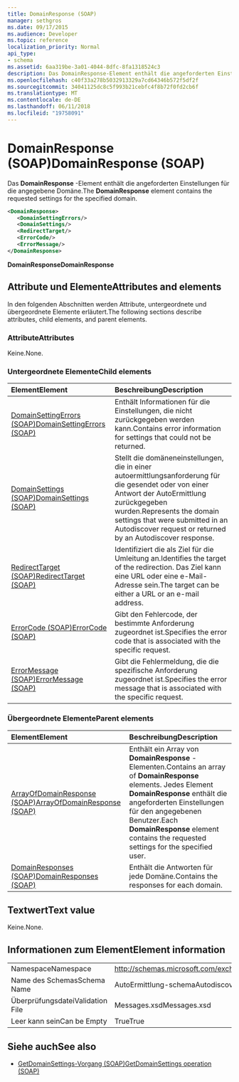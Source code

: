 ```yaml
---
title: DomainResponse (SOAP)
manager: sethgros
ms.date: 09/17/2015
ms.audience: Developer
ms.topic: reference
localization_priority: Normal
api_type:
- schema
ms.assetid: 6aa319be-3a01-4044-8dfc-8fa1318524c3
description: Das DomainResponse-Element enthält die angeforderten Einstellungen für die angegebene Domäne.
ms.openlocfilehash: c40f33a278b5032913329a7cd64346b572f5df2f
ms.sourcegitcommit: 34041125dc8c5f993b21cebfc4f8b72f0fd2cb6f
ms.translationtype: MT
ms.contentlocale: de-DE
ms.lasthandoff: 06/11/2018
ms.locfileid: "19758091"
---
```

# <a name="domainresponse-soap"></a><span data-ttu-id="7fd76-103">DomainResponse (SOAP)</span><span class="sxs-lookup"><span data-stu-id="7fd76-103">DomainResponse (SOAP)</span></span>

<span data-ttu-id="7fd76-104">Das **DomainResponse** -Element enthält die angeforderten Einstellungen für die angegebene Domäne.</span><span class="sxs-lookup"><span data-stu-id="7fd76-104">The **DomainResponse** element contains the requested settings for the specified domain.</span></span> 
  
```XML
<DomainResponse>
   <DomainSettingErrors/>
   <DomainSettings/>
   <RedirectTarget/>
   <ErrorCode/>
   <ErrorMessage/>
</DomainResponse>
```

 <span data-ttu-id="7fd76-105">**DomainResponse**</span><span class="sxs-lookup"><span data-stu-id="7fd76-105">**DomainResponse**</span></span>
## <a name="attributes-and-elements"></a><span data-ttu-id="7fd76-106">Attribute und Elemente</span><span class="sxs-lookup"><span data-stu-id="7fd76-106">Attributes and elements</span></span>

<span data-ttu-id="7fd76-107">In den folgenden Abschnitten werden Attribute, untergeordnete und übergeordnete Elemente erläutert.</span><span class="sxs-lookup"><span data-stu-id="7fd76-107">The following sections describe attributes, child elements, and parent elements.</span></span>
  
### <a name="attributes"></a><span data-ttu-id="7fd76-108">Attribute</span><span class="sxs-lookup"><span data-stu-id="7fd76-108">Attributes</span></span>

<span data-ttu-id="7fd76-109">Keine.</span><span class="sxs-lookup"><span data-stu-id="7fd76-109">None.</span></span>
  
### <a name="child-elements"></a><span data-ttu-id="7fd76-110">Untergeordnete Elemente</span><span class="sxs-lookup"><span data-stu-id="7fd76-110">Child elements</span></span>

|<span data-ttu-id="7fd76-111">**Element**</span><span class="sxs-lookup"><span data-stu-id="7fd76-111">**Element**</span></span>|<span data-ttu-id="7fd76-112">**Beschreibung**</span><span class="sxs-lookup"><span data-stu-id="7fd76-112">**Description**</span></span>|
|:-----|:-----|
|[<span data-ttu-id="7fd76-113">DomainSettingErrors (SOAP)</span><span class="sxs-lookup"><span data-stu-id="7fd76-113">DomainSettingErrors (SOAP)</span></span>](domainsettingerrors-soap.md) <br/> |<span data-ttu-id="7fd76-114">Enthält Informationen für die Einstellungen, die nicht zurückgegeben werden kann.</span><span class="sxs-lookup"><span data-stu-id="7fd76-114">Contains error information for settings that could not be returned.</span></span>  <br/> |
|[<span data-ttu-id="7fd76-115">DomainSettings (SOAP)</span><span class="sxs-lookup"><span data-stu-id="7fd76-115">DomainSettings (SOAP)</span></span>](domainsettings-soap.md) <br/> |<span data-ttu-id="7fd76-116">Stellt die domäneneinstellungen, die in einer autoermittlungsanforderung für die gesendet oder von einer Antwort der AutoErmittlung zurückgegeben wurden.</span><span class="sxs-lookup"><span data-stu-id="7fd76-116">Represents the domain settings that were submitted in an Autodiscover request or returned by an Autodiscover response.</span></span>  <br/> |
|[<span data-ttu-id="7fd76-117">RedirectTarget (SOAP)</span><span class="sxs-lookup"><span data-stu-id="7fd76-117">RedirectTarget (SOAP)</span></span>](redirecttarget-soap.md) <br/> |<span data-ttu-id="7fd76-118">Identifiziert die als Ziel für die Umleitung an.</span><span class="sxs-lookup"><span data-stu-id="7fd76-118">Identifies the target of the redirection.</span></span> <span data-ttu-id="7fd76-119">Das Ziel kann eine URL oder eine e-Mail-Adresse sein.</span><span class="sxs-lookup"><span data-stu-id="7fd76-119">The target can be either a URL or an e-mail address.</span></span>  <br/> |
|[<span data-ttu-id="7fd76-120">ErrorCode (SOAP)</span><span class="sxs-lookup"><span data-stu-id="7fd76-120">ErrorCode (SOAP)</span></span>](errorcode-soap.md) <br/> |<span data-ttu-id="7fd76-121">Gibt den Fehlercode, der bestimmte Anforderung zugeordnet ist.</span><span class="sxs-lookup"><span data-stu-id="7fd76-121">Specifies the error code that is associated with the specific request.</span></span>  <br/> |
|[<span data-ttu-id="7fd76-122">ErrorMessage (SOAP)</span><span class="sxs-lookup"><span data-stu-id="7fd76-122">ErrorMessage (SOAP)</span></span>](errormessage-soap.md) <br/> |<span data-ttu-id="7fd76-123">Gibt die Fehlermeldung, die die spezifische Anforderung zugeordnet ist.</span><span class="sxs-lookup"><span data-stu-id="7fd76-123">Specifies the error message that is associated with the specific request.</span></span>  <br/> |
   
### <a name="parent-elements"></a><span data-ttu-id="7fd76-124">Übergeordnete Elemente</span><span class="sxs-lookup"><span data-stu-id="7fd76-124">Parent elements</span></span>

|<span data-ttu-id="7fd76-125">**Element**</span><span class="sxs-lookup"><span data-stu-id="7fd76-125">**Element**</span></span>|<span data-ttu-id="7fd76-126">**Beschreibung**</span><span class="sxs-lookup"><span data-stu-id="7fd76-126">**Description**</span></span>|
|:-----|:-----|
|[<span data-ttu-id="7fd76-127">ArrayOfDomainResponse (SOAP)</span><span class="sxs-lookup"><span data-stu-id="7fd76-127">ArrayOfDomainResponse (SOAP)</span></span>](arrayofdomainresponse-soap.md) <br/> |<span data-ttu-id="7fd76-128">Enthält ein Array von **DomainResponse** -Elementen.</span><span class="sxs-lookup"><span data-stu-id="7fd76-128">Contains an array of **DomainResponse** elements.</span></span> <span data-ttu-id="7fd76-129">Jedes Element **DomainResponse** enthält die angeforderten Einstellungen für den angegebenen Benutzer.</span><span class="sxs-lookup"><span data-stu-id="7fd76-129">Each **DomainResponse** element contains the requested settings for the specified user.</span></span>  <br/> |
|[<span data-ttu-id="7fd76-130">DomainResponses (SOAP)</span><span class="sxs-lookup"><span data-stu-id="7fd76-130">DomainResponses (SOAP)</span></span>](domainresponses-soap.md) <br/> |<span data-ttu-id="7fd76-131">Enthält die Antworten für jede Domäne.</span><span class="sxs-lookup"><span data-stu-id="7fd76-131">Contains the responses for each domain.</span></span>  <br/> |
   
## <a name="text-value"></a><span data-ttu-id="7fd76-132">Textwert</span><span class="sxs-lookup"><span data-stu-id="7fd76-132">Text value</span></span>

<span data-ttu-id="7fd76-133">Keine.</span><span class="sxs-lookup"><span data-stu-id="7fd76-133">None.</span></span>
  
## <a name="element-information"></a><span data-ttu-id="7fd76-134">Informationen zum Element</span><span class="sxs-lookup"><span data-stu-id="7fd76-134">Element information</span></span>

|||
|:-----|:-----|
|<span data-ttu-id="7fd76-135">Namespace</span><span class="sxs-lookup"><span data-stu-id="7fd76-135">Namespace</span></span>  <br/> |http://schemas.microsoft.com/exchange/2010/Autodiscover  <br/> |
|<span data-ttu-id="7fd76-136">Name des Schemas</span><span class="sxs-lookup"><span data-stu-id="7fd76-136">Schema Name</span></span>  <br/> |<span data-ttu-id="7fd76-137">AutoErmittlung-schema</span><span class="sxs-lookup"><span data-stu-id="7fd76-137">Autodiscover schema</span></span>  <br/> |
|<span data-ttu-id="7fd76-138">Überprüfungsdatei</span><span class="sxs-lookup"><span data-stu-id="7fd76-138">Validation File</span></span>  <br/> |<span data-ttu-id="7fd76-139">Messages.xsd</span><span class="sxs-lookup"><span data-stu-id="7fd76-139">Messages.xsd</span></span>  <br/> |
|<span data-ttu-id="7fd76-140">Leer kann sein</span><span class="sxs-lookup"><span data-stu-id="7fd76-140">Can be Empty</span></span>  <br/> |<span data-ttu-id="7fd76-141">True</span><span class="sxs-lookup"><span data-stu-id="7fd76-141">True</span></span>  <br/> |
   
## <a name="see-also"></a><span data-ttu-id="7fd76-142">Siehe auch</span><span class="sxs-lookup"><span data-stu-id="7fd76-142">See also</span></span>

- [<span data-ttu-id="7fd76-143">GetDomainSettings-Vorgang (SOAP)</span><span class="sxs-lookup"><span data-stu-id="7fd76-143">GetDomainSettings operation (SOAP)</span></span>](getdomainsettings-operation-soap.md)


